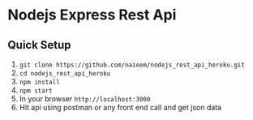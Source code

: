 # Nodejs Express Rest Api

## Quick Setup

1) `git clone https://github.com/naieem/nodejs_rest_api_heroku.git` <br>
2) `cd nodejs_rest_api_heroku` <br>
3) `npm install` <br>
4) `npm start` <br>
5) In your browser `http://localhost:3000` <br>
6) Hit api using postman or any front end call and get json data <br>
